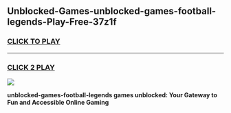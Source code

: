 
## Unblocked-Games-unblocked-games-football-legends-Play-Free-37z1f
<h3>
<a href="https://premium76.site?title=unblocked-games-football-legends&ref=20A">CLICK TO PLAY</a></h3>
<hr>

<h3>
<a href="https://premium76.site?title=unblocked-games-football-legends&ref=20A">CLICK 2 PLAY</a>
  
</h3>

<a href="https://premium76.site?title=unblocked-games-football-legends&ref=20A"><img src="https://clearcache.store/games.png"></a>


**unblocked-games-football-legends games unblocked: Your Gateway to Fun and Accessible Online Gaming**
